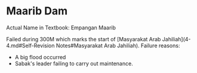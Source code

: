 # Maarib Dam

Actual Name in Textbook: Empangan Maarib

Failed during 300M which marks the start of [Masyarakat Arab Jahiliah](4-4.md#Self-Revision Notes#Masyarakat Arab Jahiliah).
Failure reasons:
- A big flood occurred
- Sabak's leader failing to carry out maintenance.
